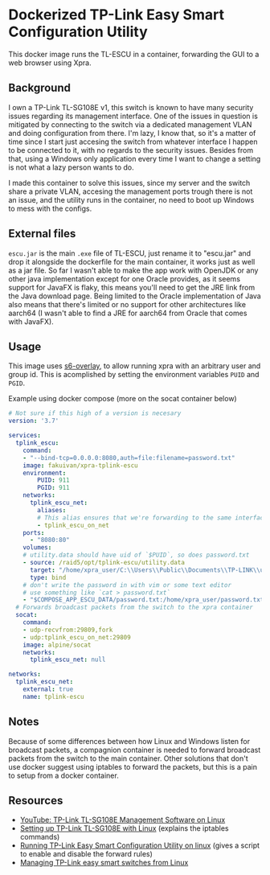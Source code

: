 # Dockerized TP-Link Easy Smart Configuration Utility

This docker image runs the TL-ESCU in a container, forwarding the GUI
to a web browser using Xpra.

## Background

I own a TP-Link TL-SG108E v1, this switch is known to have many security issues regarding
its management interface. One of the issues in question is mitigated by connecting to
the switch via a dedicated management VLAN and doing configuration from there. I'm lazy,
I know that, so it's a matter of time since I start just accesing the switch from whatever
interface I happen to be connected to it, with no regards to the security issues. Besides from
that, using a Windows only application every time I want to change a setting is not what a
lazy person wants to do.

I made this container to solve this issues, since my server and the switch share a private
VLAN, accesing the management ports trough there is not an issue, and the utility runs in
the container, no need to boot up Windows to mess with the configs.

## External files

`escu.jar` is the main `.exe` file of TL-ESCU, just rename it to "escu.jar" and drop it alongside
the dockerfile for the main container, it works just as well as a jar file.
So far I wasn't able to make the app work with OpenJDK or any other java implementation except for
one Oracle provides, as it seems support for JavaFX is flaky, this means you'll need to get the JRE
link from the Java download page. Being limited to the Oracle implementation of Java also means that
there's limited or no support for other architectures like aarch64 (I wasn't able to find
a JRE for aarch64 from Oracle that comes with JavaFX).

## Usage

This image uses [s6-overlay](https://github.com/just-containers/s6-overlay), to allow running
xpra with an arbitrary user and group id. This is acomplished by setting the environment variables
`PUID` and `PGID`.

Example using docker compose (more on the socat container below)

```yaml
# Not sure if this high of a version is necesary
version: '3.7'

services:
  tplink_escu:
    command:
    - "--bind-tcp=0.0.0.0:8080,auth=file:filename=password.txt"
    image: fakuivan/xpra-tplink-escu
    environment:
        PUID: 911
        PGID: 911
    networks:
      tplink_escu_net:
        aliases:
        # This alias ensures that we're forwarding to the same interface where the switch is
        - tplink_escu_on_net
    ports:
      - "8080:80"
    volumes:
    # utility.data should have uid of `$PUID`, so does password.txt
    - source: /raid5/opt/tplink-escu/utility.data
      target: "/home/xpra_user/C:\\Users\\Public\\Documents\\TP-LINK\\utility.data"
      type: bind
    # don't write the password in with vim or some text editor
    # use something like `cat > password.txt`
    - "$COMPOSE_APP_ESCU_DATA/password.txt:/home/xpra_user/password.txt:ro"
  # Forwards broadcast packets from the switch to the xpra container
  socat:
    command:
    - udp-recvfrom:29809,fork
    - udp:tplink_escu_on_net:29809
    image: alpine/socat
    networks:
      tplink_escu_net: null

networks:
  tplink_escu_net:
    external: true
    name: tplink-escu
```

## Notes

Because of some differences between how Linux and Windows listen for broadcast packets,
a compagnion container is needed to forward broadcast packets from the switch to the main
container. Other solutions that don't use docker suggest using iptables to forward the packets,
but this is a pain to setup from a docker container.

## Resources

* [YouTube: TP-Link TL-SG108E Management Software on Linux](https://www.youtube.com/watch?v=tAU-HeN5eNs)
* [Setting up TP-Link TL-SG108E with Linux](https://shred.zone/cilla/page/383/setting-up-tp-link-tl-sg108e-with-linux.html) (explains the iptables commands)
* [Running TP-Link Easy Smart Configuration Utility on linux](https://www.wizzycom.net/running-tp-link-easy-smart-configuration-utility-on-linux/) (gives a script to enable and disable the forward rules)
* [Managing TP-Link easy smart switches from Linux](https://kcore.org/2015/08/30/managing-tp-link-easy-smart-switches-from-linux/)
